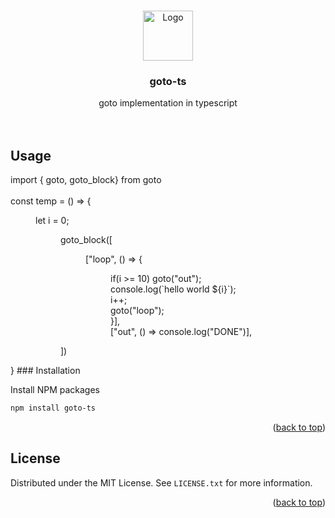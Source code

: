 <!-- Improved compatibility of back to top link: See: https://github.com/othneildrew/Best-README-Template/pull/73 -->
<a name="goto-ts"></a>
<!--
*** Thanks for checking out the Best-README-Template. If you have a suggestion
*** that would make this better, please fork the repo and create a pull request
*** or simply open an issue with the tag "enhancement".
*** Don't forget to give the project a star!
*** Thanks again! Now go create something AMAZING! :D
-->



<!-- PROJECT SHIELDS -->
<!--
*** I'm using markdown "reference style" links for readability.
*** Reference links are enclosed in brackets [ ] instead of parentheses ( ).
*** See the bottom of this document for the declaration of the reference variables
*** for contributors-url, forks-url, etc. This is an optional, concise syntax you may use.
*** https://www.markdownguide.org/basic-syntax/#reference-style-links

<!-- PROJECT LOGO -->
<br />
<div align="center">
  <a href="https://github.com/othneildrew/Best-README-Template">
    <img src="images/logo.png" alt="Logo" width="80" height="80">
  </a>

  <h3 align="center">goto-ts</h3>

  <p align="center">
    goto implementation in typescript
    <br />
    <br />
    <br />
  </p>
</div>

<!-- GETTING STARTED -->
<!-- USAGE EXAMPLES -->
## Usage

import { goto, goto_block} from goto
<br />
<br />
const temp = () => {
<br/>
<dl>
  <dd>
    let i = 0;
      <br/>
      <dl>
        <dd>
      goto_block([
          <dl>
            <dd>
              ["loop", () => {
              <br/>
              <dl>
                <dd>
                  if(i >= 10) goto("out");
                  <br/>
                  console.log(`hello world ${i}`);
                  <br/>
                  i++;
                  <br/>
                  goto("loop");
                  <br/>
                  }],
                  <br/>
                  ["out", () => console.log("DONE")],
                  <br/>
                </dd>
              </dl>
            </dd>
          </dl>
      ])
      <br/>    
        </dd>
      </dl>
  </dd>
</dl>
}
### Installation

Install NPM packages
   ```sh
   npm install goto-ts
   ```

<p align="right">(<a href="#readme-top">back to top</a>)</p>

<!-- LICENSE -->
## License

Distributed under the MIT License. See `LICENSE.txt` for more information.

<p align="right">(<a href="#readme-top">back to top</a>)</p>
